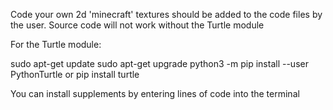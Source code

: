  Code your own 2d 'minecraft'
textures should be added to the code files by the user.
Source code will not work without the Turtle module

For the Turtle module:

sudo apt-get update
sudo apt-get upgrade
python3 -m pip install --user PythonTurtle or pip install turtle

You can install supplements by entering lines of code into the terminal
